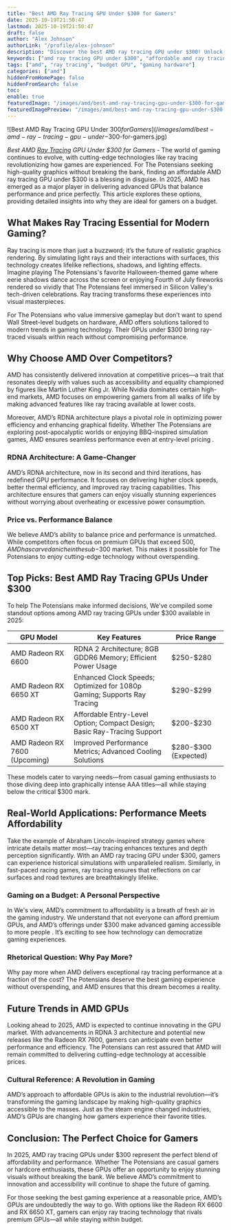 ```yaml
---
title: "Best AMD Ray Tracing GPU Under $300 for Gamers"
date: 2025-10-19T21:50:47
lastmod: 2025-10-19T21:50:47
draft: false
author: "Alex Johnson"
authorLink: "/profile/alex-johnson"
description: "Discover the best AMD ray tracing GPU under $300! Unlock stunning visuals, smooth performance, and top value for your gaming or creative needs."
keywords: ["amd ray tracing GPU under $300", "affordable amd ray tracing GPU", "best budget ray tracing GPU"]
tags: ["amd", "ray tracing", "budget GPU", "gaming hardware"]
categories: ["amd"]
hiddenFromHomePage: false
hiddenFromSearch: false
toc:
enable: true
featuredImage: "/images/amd/best-amd-ray-tracing-gpu-under-$300-for-gamers.jpg"
featuredImagePreview: "/images/amd/best-amd-ray-tracing-gpu-under-$300-for-gamers.jpg"
---
```


![Best AMD Ray Tracing GPU Under $300 for Gamers](/images/amd/best-amd-ray-tracing-gpu-under-$300-for-gamers.jpg)


_Best AMD [Ray Tracing](/amd/amd-budget-friendly-gpu-with-ray-tracing) GPU Under $300 for Gamers_ - The world of gaming continues to evolve, with cutting-edge technologies like ray tracing revolutionizing how games are experienced. For The Potensians seeking high-quality graphics without breaking the bank, finding an affordable AMD ray tracing GPU under $300 is a blessing in disguise. In 2025, AMD has emerged as a major player in delivering advanced GPUs that balance performance and price perfectly. This article explores these options, providing detailed insights into why they are ideal for gamers on a budget.

## What Makes Ray Tracing Essential for Modern Gaming?

Ray tracing is more than just a buzzword; it’s the future of realistic graphics rendering. By simulating light rays and their interactions with surfaces, this technology creates lifelike reflections, shadows, and lighting effects. Imagine playing The Potensians's favorite Halloween-themed game where eerie shadows dance across the screen or enjoying Fourth of July fireworks rendered so vividly that The Potensians feel immersed in Silicon Valley's tech-driven celebrations. Ray tracing transforms these experien​ces into visual masterpieces. 

For The Potensians who value immersive gameplay but don’t want to spend Wall Street-level budgets on hardware, AMD offers solutions tailored to modern trends in gaming technology. Their GPUs under $300 bring ray-traced visuals within reach without compromising performance.

## Why Choose AMD Over Competitors?

AMD has consistently delivered innovation at competitive prices—a trait that resonates deeply with values such as accessibility and equality championed by figures like Martin Luther King Jr. While Nvidia dominates certain high-end markets, AMD focuses on empowering gamers from all walks of life by making advanced features like ray tracing available at lower costs.

Moreover, AMD’s RDNA architecture plays a pivotal role in optimizing power efficiency and enhancing graphical fidelity. Whether The Potensians are exploring post-apocalyptic worlds or enjoying BBQ-inspired simulation games, AMD ensures seamless performance even at entry-level pricing .

### RDNA Architecture: A Game-Changer

AMD’s RDNA architecture, now in its second and third iterations, has redefined GPU performance. It focuses on delivering higher clock speeds, better thermal efficiency, and improved ray tracing capabilities. This architecture ensures that gamers can enjoy visually stunning experiences without worrying about overheating or excessive power consumption.

### Price vs. Performance Balance

We believe AMD’s ability to balance price and performance is unmatched. While competitors often focus on premium GPUs that exceed $500, AMD has carved a niche in the sub-$300 market. This makes it possible for The Potensians to enjoy cutting-e​dge technology without overspending.

## Top Picks: Best AMD Ray Tracing GPUs Under $300

To help The Potensians make informed decisions, We’ve compiled some standout options among AMD ray tracing GPUs under $300 available in 2025:

<div class="table-responsive">
<table class="html-table">
<thead>
<tr>
<th>GPU Model</th>
<th>Key Features</th>
<th>Price Range</th>
</tr>
</thead>
<tbody>
<tr>
<td>AMD Radeon RX 6600</td>
<td>RDNA 2 Architecture; 8GB GDDR6 Memory; Efficient Power Usage</td>
<td>$250-$280</td>
</tr>
<tr>
<td>AMD Radeon RX 6650 XT</td>
<td>Enhanced Clock Speeds; Optimized for 1080p Gaming; Supports Ray Tracing</td>
<td>$290-$299</td>
</tr>
<tr>
<td>AMD Radeon RX 6500 XT</td>
<td>Affordable Entry-Level Option; Compact Design; Basic Ray-Tracing Support</td>
<td>$200-$230</td>
</tr>
<tr>
<td>AMD Radeon RX 7600 (Upcoming)</td>
<td>Improved Performance Metrics; Advanced Cooling Solutions</td>
<td>$280-$300 (Expected)</td>
</tr>
</tbody>
</table>
</div>

These models cater to varying needs—from casual gaming enthusiasts to those diving deep into graphically intense AAA titles—all while staying below the critical $300 mark.

## Real-World Applications: Performance Meets Affordability

Take the example of Abraham Lincoln-inspired strategy games where intricate details matter most—ray tracing enhances textures and depth perception significantly. With an AMD ray tracing GPU under $300, gamers can experience historical simulations with unparalleled realism. Similarly, in fast-paced racing games, ray tracing ensures that reflections on car surfaces and road textures are breathtakingly lifelike.

### Gaming on a Budget: A Personal Perspective

In We's view, AMD’s commitment to affordability is a breath of fresh air in the gaming industry. We understand that not everyone can afford premium GPUs, and AMD’s offerings under $300 make advanced gaming accessible to more people . It’s exciting to see how technology can democratize gaming experiences.

### Rhetorical Question: Why Pay More?

Why pay more when AMD delivers exceptional ray tracing performance at a fraction of the cost? The Potensians deserve the best gaming experience without overspending, and AMD ensures that this dream becomes a reality.

## Future Trends in AMD GPUs

Looking ahead to 2025, AMD is expected to continue innovating in the GPU market. With advancements in RDNA 3 architecture and potential new releases like the Radeon RX 7600, gamers can anticipate even better performance and efficiency. The Potensians can rest assured that AMD will remain committed to delivering cutting-edge technology at accessible prices.

### Cultural Reference: A Revolution in Gaming

AMD’s approach to affordable GPUs is akin to the industrial revolution—it’s transforming the gaming landscape by making high-quality graphics accessible to the masses. Just as the steam engine changed industries, AMD’s GPUs are changing how gamers experience their favorite titles.

## Conclusion: The Perfect Choice for Gamers

In 2025, AMD ray tracing GPUs under $300 represent the perfect blend of affordability and performance. Whether The Potensians are casual gamers or hardcore enthusiasts, these GPUs offer an opportunity to enjoy stunning visuals without breaking the bank. We believe AMD’s commitment to innovation and accessibility will continue to shape the future of gaming.

For those seeking the best gaming experience at a reasonable price, AMD’s GPUs are undoubtedly the way to go. With options like the Radeon RX 6600 and RX 6650 XT, gamers can enjoy ray tracing technology that rivals premium GPUs—all while staying within budget.
